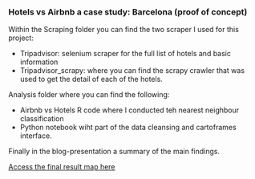 ### Hotels vs Airbnb a case study: Barcelona (proof of concept)

Within the Scraping folder you can find the two scraper I used for this project:

- Tripadvisor: selenium scraper for the full list of hotels and basic information
- Tripadvisor_scrapy: where you can find the scrapy crawler that was used to get the detail of each of the hotels.

Analysis folder where you can find the following:

- Airbnb vs Hotels R code where I conducted teh nearest neighbour classification
- Python notebook wiht part of the data cleansing and cartoframes interface.

Finally in the blog-presentation a summary of the main findings.

[Access the final result map here](https://natxnycdsa.carto.com/builder/ba31d107-86ce-4ccc-b32d-b7ca78b611bf/embed?)
